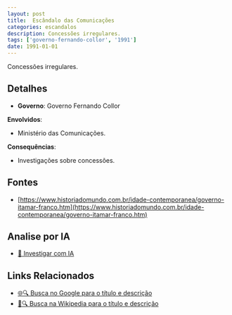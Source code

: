 ```yaml
---
layout: post
title:  Escândalo das Comunicações
categories: escandalos
description: Concessões irregulares.
tags: ['governo-fernando-collor', '1991']
date: 1991-01-01
---
```


Concessões irregulares.

## Detalhes
- **Governo**: Governo Fernando Collor

**Envolvidos**:
- Ministério das Comunicações.


**Consequências**:
- Investigações sobre concessões.


## Fontes
- [https://www.historiadomundo.com.br/idade-contemporanea/governo-itamar-franco.htm](https://www.historiadomundo.com.br/idade-contemporanea/governo-itamar-franco.htm)


## Analise por IA
- [🤖 Investigar com IA](https://www.perplexity.ai/search?q=Esc%C3%A2ndalo%20das%20Comunica%C3%A7%C3%B5es%20Concess%C3%B5es%20irregulares.%20Governo%20Fernando%20Collor)

## Links Relacionados
- [🌐🔍 Busca no Google para o título e descrição](https://www.google.com/search?q=Esc%C3%A2ndalo%20das%20Comunica%C3%A7%C3%B5es%20Concess%C3%B5es%20irregulares.%20Governo%20Fernando%20Collor)
- [📖🔍 Busca na Wikipedia para o título e descrição](https://pt.wikipedia.org/w/index.php?search=Esc%C3%A2ndalo%20das%20Comunica%C3%A7%C3%B5es%20Concess%C3%B5es%20irregulares.%20Governo%20Fernando%20Collor)

